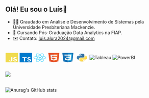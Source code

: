 ## Olá! Eu sou o Luís👋

- 👨‍🎓 Graudado em Análise e Desenvolvimento de Sistemas pela Universidade Presbiteriana Mackenzie.
- 🌱 Cursando Pós-Graduação Data Analytics na FIAP.
- ✉️ Contato: luis.alura2024@gmail.com

<div style="display: inline_block"><br>
  <img align="center" alt="Rafa-Js" height="30" width="40" src="https://raw.githubusercontent.com/devicons/devicon/master/icons/javascript/javascript-plain.svg">
  <img align="center" alt="Rafa-Ts" height="30" width="40" src="https://raw.githubusercontent.com/devicons/devicon/master/icons/typescript/typescript-plain.svg">
  <img align="center" alt="Rafa-React" height="30" width="40" src="https://raw.githubusercontent.com/devicons/devicon/master/icons/react/react-original.svg">
  <img align="center" alt="Rafa-HTML" height="30" width="40" src="https://raw.githubusercontent.com/devicons/devicon/master/icons/html5/html5-original.svg">
  <img align="center" alt="Rafa-CSS" height="30" width="40" src="https://raw.githubusercontent.com/devicons/devicon/master/icons/css3/css3-original.svg">
  <img align="center" alt="Rafa-Python" height="30" width="40" src="https://raw.githubusercontent.com/devicons/devicon/master/icons/python/python-original.svg">
  <img align="center" alt="Tableau" height="30" width="40" src="https://cdn.jsdelivr.net/npm/simple-icons@v11/icons/tableau.svg">
  <img align="center" alt="PowerBI" height="30" width="40" src="https://cdn.jsdelivr.net/npm/simple-icons@v11/icons/powerbi.svg">
</div>

  ##
 
<div> 

  <a href="https://www.linkedin.com/in/luis-h-parra/" target="_blank"><img src="https://img.shields.io/badge/-LinkedIn-%230077B5?style=for-the-badge&logo=linkedin&logoColor=white" target="_blank"></a> 
  
</div>

  ##
![Anurag's GitHub stats](https://github-readme-stats.vercel.app/api?username=luisparra0&show_icons=true&theme=dark)
